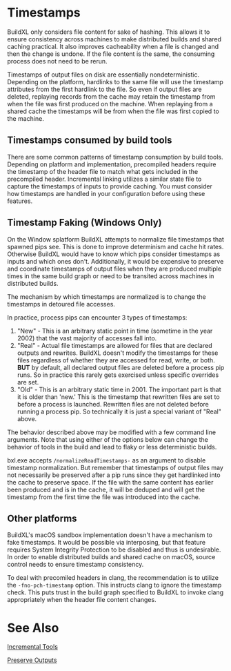 # Timestamps
BuildXL only considers file content for sake of hashing. This allows it to ensure consistency across machines to make distributed builds and shared caching practical. It also improves cacheability when a file is changed and then the change is undone. If the file content is the same, the consuming process does not need to be rerun.

Timestamps of output files on disk are essentially nondeterministic. Depending on the platform, hardlinks to the same file will use the timestamp attributes from the first hardlink to the file. So even if output files are deleted, replaying records from the cache may retain the timestamp from when the file was first produced on the machine. When replaying from a shared cache the timestamps will be from when the file was first copied to the machine.

## Timestamps consumed by build tools
There are some common patterns of timestamp consumption by build tools. Depending on platform and implementation, precompiled headers require the timestamp of the header file to match what gets included in the precompiled header. Incremental linking utilizes a similar state file to capture the timestamps of inputs to provide caching. You must consider how timestamps are handled in your configuration before using these features.

## Timestamp Faking (Windows Only)
On the Window splatform BuildXL attempts to normalize file timestamps that spawned pips see. This is done to improve determinism and cache hit rates. Otherwise BuildXL would have to know which pips consider timestamps as inputs and which ones don't. Additionally, it would be expensive to preserve and coordinate timestamps of output files when they are produced multiple times in the same build graph or need to be transited across machines in distributed builds.

The mechanism by which timestamps are normalized is to change the timestamps in detoured file accesses.

In practice, process pips can encounter 3 types of timestamps:

1.  "New" - This is an arbitrary static point in time (sometime in the year 2002) that the vast majority of accesses fall into.
1.  "Real" - Actual file timestamps are allowed for files that are declared outputs and rewrites. BuildXL doesn't modify the timestamps for these files regardless of whether they are accessed for read, write, or both. **BUT** by default, all declared output files are deleted before a process pip runs. So in practice this rarely gets exercised unless specific overrides are set.
1.  "Old" - This is an arbitrary static time in 2001. The important part is that it is older than 'new.' This is the timestamp that rewritten files are set to before a process is launched. Rewritten files are not deleted before running a process pip. So technically it is just a special variant of "Real" above.

The behavior described above may be modified with a few command line arguments. Note that using either of the options below can change the behavior of tools in the build and lead to flaky or less deterministic builds.

bxl.exe accepts `/normalizeReadTimestamps-` as an argument to disable timestamp normalization. But remember that timestamps of output files may not necessarily be preserved after a pip runs since they get hardlinked into the cache to preserve space. If the file with the same content has earlier been produced and is in the cache, it will be deduped and will get the timestamp from the first time the file was introduced into the cache.

## Other platforms
BuildXL's macOS sandbox implementation doesn't have a mechanism to fake timestamps. It would be possible via interposing, but that feature requires System Integrity Protection to be disabled and thus is undesirable. In order to enable distributed builds and shared cache on macOS, source control needs to ensure timestamp consistency.

To deal with precomiled headers in clang, the recommendation is to utilize the `-fno-pch-timestamp` option. This instructs clang to ignore the timestamp check. This puts trust in the build graph specified to BuildXL to invoke clang appropriately when the header file content changes.


# See Also
[Incremental Tools](Incremental-tools.md)

[Preserve Outputs](Preserving-outputs.md)